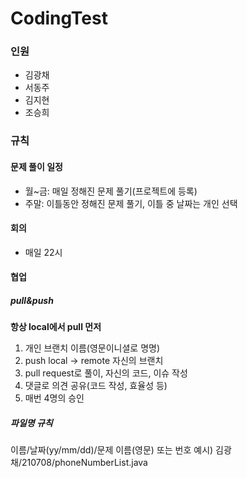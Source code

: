 # CodingTest
### 인원
- 김광채
- 서동주
- 김지현
- 조승희


### 규칙

#### 문제 풀이 일정
- 월~금: 매일 정해진 문제 풀기(프로젝트에 등록)
- 주말: 이틀동안 정해진 문제 풀기, 이틀 중 날짜는 개인 선택

#### 회의
- 매일 22시

#### 협업

##### pull&push
**항상 local에서 pull 먼저**
1. 개인 브랜치 이름(영문이니셜로 명명)
2. push local -> remote 자신의 브랜치
3. pull request로 풀이, 자신의 코드, 이슈 작성
4. 댓글로 의견 공유(코드 작성, 효율성 등)
5. 매번 4명의 승인

##### 파일명 규칙
이름/날짜(yy/mm/dd)/문제 이름(영문) 또는 번호
예시) 김광채/210708/phoneNumberList.java
